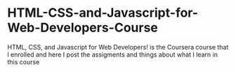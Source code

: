 # HTML-CSS-and-Javascript-for-Web-Developers-Course
HTML, CSS, and Javascript for Web Developers! is the Coursera course that l enrolled and here I post the assigments and things about what I learn in this course
